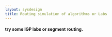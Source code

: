 ```yaml
---
layout: sysdesign
title: Routing simulation of algorithms or Labs
---
```


#### try some IGP labs or segment routing.
